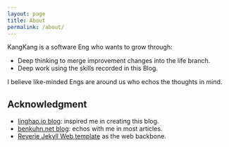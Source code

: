 ```yaml
---
layout: page
title: About
permalink: /about/
---
```


KangKang is a software Eng who wants to grow through:
- Deep thinking to merge improvement changes into the life branch.
- Deep work using the skills recorded in this Blog.

I believe like-minded Engs are around us who echos the thoughts in mind.

## Acknowledgment

- [linghao.io blog](https://linghao.io/): inspired me in creating this blog.
- [benkuhn.net blog](https://www.benkuhn.net/): echos with me in most articles.  
- [Reverie Jekyll Web template](https://github.com/amitmerchant1990/reverie) as the web backbone.